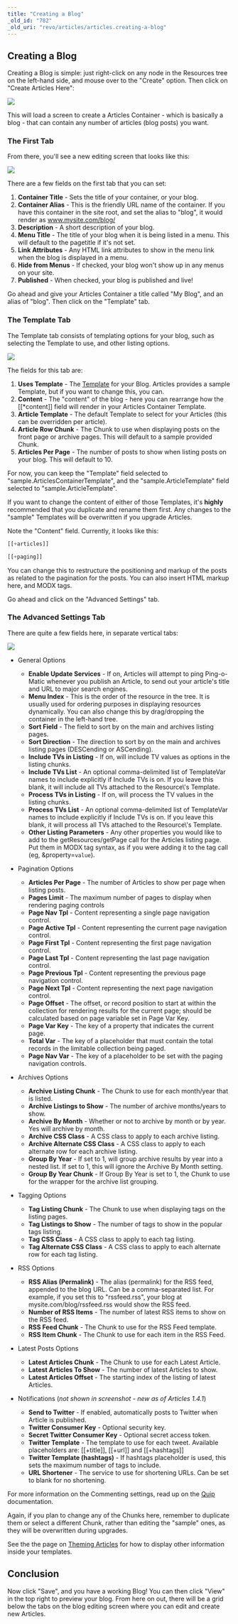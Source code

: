 ```yaml
---
title: "Creating a Blog"
_old_id: "782"
_old_uri: "revo/articles/articles.creating-a-blog"
---
```


## Creating a Blog

Creating a Blog is simple: just right-click on any node in the Resources tree on the left-hand side, and mouse over to the "Create" option. Then click on "Create Articles Here":

![](/download/attachments/36634992/articles-cm.png?version=1&modificationDate=1322602208000)

This will load a screen to create a Articles Container - which is basically a blog - that can contain any number of articles (blog posts) you want.

### The First Tab

From there, you'll see a new editing screen that looks like this:

![](/download/attachments/36634992/articles-tab1.png?version=1&modificationDate=1322602300000)

There are a few fields on the first tab that you can set:

1. **Container Title** - Sets the title of your container, or your blog.
2. **Container Alias** - This is the friendly URL name of the container. If you have this container in the site root, and set the alias to "blog", it would render as www.mysite.com/blog/
3. **Description** - A short description of your blog.
4. **Menu Title** - The title of your blog when it is being listed in a menu. This will default to the pagetitle if it's not set.
5. **Link Attributes** - Any HTML link attributes to show in the menu link when the blog is displayed in a menu.
6. **Hide from Menus** - If checked, your blog won't show up in any menus on your site.
7. **Published** - When checked, your blog is published and live!

Go ahead and give your Articles Container a title called "My Blog", and an alias of "blog". Then click on the "Template" tab.

### The Template Tab

The Template tab consists of templating options for your blog, such as selecting the Template to use, and other listing options.

![](/download/attachments/36634992/articles-tab2.png?version=1&modificationDate=1322602370000)

The fields for this tab are:

1. **Uses Template** - The [Template](making-sites-with-modx/structuring-your-site/templates "Templates") for your Blog. Articles provides a sample Template, but if you want to change this, you can.
2. **Content** - The "content" of the blog - here you can rearrange how the \[\[\*content\]\] field will render in your Articles Container Template.
3. **Article Template** - The default Template to select for your Articles (this can be overridden per article).
4. **Article Row Chunk** - The Chunk to use when displaying posts on the front page or archive pages. This will default to a sample provided Chunk.
5. **Articles Per Page** - The number of posts to show when listing posts on your blog. This will default to 10.

For now, you can keep the "Template" field selected to "sample.ArticlesContainerTemplate", and the "sample.ArticleTemplate" field selected to "sample.ArticleTemplate".

If you want to change the content of either of those Templates, it's **highly** recommended that you duplicate and rename them first. Any changes to the "sample" Templates will be overwritten if you upgrade Articles.

Note the "Content" field. Currently, it looks like this:

``` php 
[[+articles]]

[[+paging]]
```

You can change this to restructure the positioning and markup of the posts as related to the pagination for the posts. You can also insert HTML markup here, and MODX tags.

Go ahead and click on the "Advanced Settings" tab.

### The Advanced Settings Tab

There are quite a few fields here, in separate vertical tabs:

![](/download/attachments/36634992/articles-tab3.png?version=1&modificationDate=1322602531000)

- General Options 
  - **Enable Update Services** - If on, Articles will attempt to ping Ping-o-Matic whenever you publish an Article, to send out your article's title and URL to major search engines.
  - **Menu Index** - This is the order of the resource in the tree. It is usually used for ordering purposes in displaying resources dynamically. You can also change this by drag/dropping the container in the left-hand tree.
  - **Sort Field** - The field to sort by on the main and archives listing pages.
  - **Sort Direction** - The direction to sort by on the main and archives listing pages (DESCending or ASCending).
  - **Include TVs in Listing** - If on, will include TV values as options in the listing chunks.
  - **Include TVs List** - An optional comma-delimited list of TemplateVar names to include explicitly if Include TVs is on. If you leave this blank, it will include all TVs attached to the Resource\\'s Template.
  - **Process TVs in Listing** - If on, will process the TV values in the listing chunks.
  - **Process TVs List** - An optional comma-delimited list of TemplateVar names to include explicitly if Include TVs is on. If you leave this blank, it will process all TVs attached to the Resource\\'s Template.
  - **Other Listing Parameters** - Any other properties you would like to add to the getResources/getPage call for the Articles listing page. Put them in MODX tag syntax, as if you were adding it to the tag call (eg, &property=`value`).

- Pagination Options 
  - **Articles Per Page** - The number of Articles to show per page when listing posts.
  - **Pages Limit** - The maximum number of pages to display when rendering paging controls
  - **Page Nav Tpl** - Content representing a single page navigation control.
  - **Page Active Tpl** - Content representing the current page navigation control.
  - **Page First Tpl** - Content representing the first page navigation control.
  - **Page Last Tpl** - Content representing the last page navigation control.
  - **Page Previous Tpl** - Content representing the previous page navigation control.
  - **Page Next Tpl** - Content representing the next page navigation control.
  - **Page Offset** - The offset, or record position to start at within the collection for rendering results for the current page; should be calculated based on page variable set in Page Var Key.
  - **Page Var Key** - The key of a property that indicates the current page.
  - **Total Var** - The key of a placeholder that must contain the total records in the limitable collection being paged.
  - **Page Nav Var** - The key of a placeholder to be set with the paging navigation controls.

- Archives Options 
  - **Archive Listing Chunk** - The Chunk to use for each month/year that is listed.
  - **Archive Listings to Show** - The number of archive months/years to show.
  - **Archive By Month** - Whether or not to archive by month or by year. Yes will archive by month.
  - **Archive CSS Class** - A CSS class to apply to each archive listing.
  - **Archive Alternate CSS Class** - A CSS class to apply to each alternate row for each archive listing.
  - **Group By Year** - If set to 1, will group archive results by year into a nested list. If set to 1, this will ignore the Archive By Month setting.
  - **Group By Year Chunk** - If Group By Year is set to 1, the Chunk to use for the wrapper for the archive list grouping.

- Tagging Options 
  - **Tag Listing Chunk** - The Chunk to use when displaying tags on the listing pages.
  - **Tag Listings to Show** - The number of tags to show in the popular tags listing.
  - **Tag CSS Class** - A CSS class to apply to each tag listing.
  - **Tag Alternate CSS Class** - A CSS class to apply to each alternate row for each tag listing.

- RSS Options 
  - **RSS Alias (Permalink)** - The alias (permalink) for the RSS feed, appended to the blog URL. Can be a comma-separated list. For example, if you set this to "rssfeed.rss", your blog at mysite.com/blog/rssfeed.rss would show the RSS feed.
  - **Number of RSS Items** - The number of latest RSS items to show on the RSS feed.
  - **RSS Feed Chunk** - The Chunk to use for the RSS Feed template.
  - **RSS Item Chunk** - The Chunk to use for each item in the RSS Feed.

- Latest Posts Options 
  - **Latest Articles Chunk** - The Chunk to use for each Latest Article.
  - **Latest Articles To Show** - The number of latest Articles to show.
  - **Latest Articles Offset** - The starting index of the listing of latest Articles.

- Notifications (_not shown in screenshot - new as of Articles 1.4.1_) 
  - **Send to Twitter** - If enabled, automatically posts to Twitter when Article is published.
  - **Twitter Consumer Key** - Optional security key.
  - **Secret Twitter Consumer Key** - Optional secret access token.
  - **Twitter Template** - The template to use for each tweet. Available placeholders are: \[\[+title\]\], \[\[+url\]\] and \[\[+hashtags\]\]
  - **Twitter Template (hashtags)** - If hashtags placeholder is used, this sets the maximum number of tags to include.
  - **URL Shortener** - The service to use for shortening URLs. Can be set to blank for no shortening.

For more information on the Commenting settings, read up on the [Quip](/extras/revo/quip "Quip") documentation.

Again, if you plan to change any of the Chunks here, remember to duplicate them or select a different Chunk, rather than editing the "sample" ones, as they will be overwritten during upgrades.

See the the page on [Theming Articles](/extras/revo/articles/articles.theming-articles "Articles.Theming Articles") for how to display other information inside your templates.

## Conclusion

Now click "Save", and you have a working Blog! You can then click "View" in the top right to preview your blog. From here on out, there will be a grid below the tabs on the blog editing screen where you can edit and create new Articles.